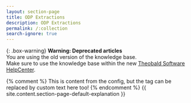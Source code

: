 ```yaml
---
layout: section-page
title: ODP Extractions
description: ODP Extractions
permalink: /:collection
search-ignore: true
---
```


{: .box-warning}
**Warning: Deprecated articles** <br>
You are using the old version of the knowledge base.<br>
Make sure to use the knowledge base within the new [Theobald Software HelpCenter](https://helpcenter.theobald-software.com/).

{% comment %} This is content from the config, but the tag can be replaced by custom text here too! {% endcomment %}
{{ site.content.section-page-default-explanation }}